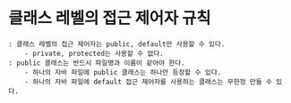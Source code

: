# 클래스 레벨의 접근 제어자 규칙
    : 클래스 레벨의 접근 제어자는 public, default만 사용할 수 있다.
        - private, protected는 사용할 수 없다.
    : public 클래스는 반드시 파일명과 이름이 같아야 한다.
        - 하나의 자바 파일에 public 클래스는 하나만 등장할 수 있다.
        - 하나의 자바 파일에 default 접근 제어자를 사용하는 클래스는 무한정 만들 수 있다.